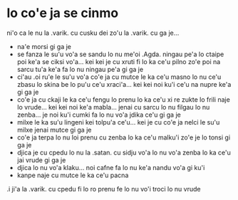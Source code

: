 # lo co'e ja se cinmo
ni'o ca le nu la .varik. cu cusku dei zo'u la .varik. cu ga je...

* na'e morsi gi ga je
* se fanza le su'u vo'a se sandu lo nu me'oi .Agda. ningau pe'a lo ctaipe poi ke'a se ciksi vo'a... kei kei je cu xruti fi lo ka ce'u pilno zo'e poi na sarcu tu'a ke'a fa lo nu ningau pe'a gi ga je
* ci'au .oi ru'e le su'u vo'a co'e ja cu mutce le ka ce'u masno lo nu ce'u zbasu lo skina be lo pu'u ce'u xraci'a... kei kei noi ku'i ce'u na nupre ke'a gi ga je
* co'e ja cu ckaji le ka ce'u fengu lo prenu lo ka ce'u xi re zukte lo frili naje lo vrude... kei kei noi ke'a mabla... jenai cu sarcu lo nu filgau lo nu zenba... je noi ku'i cumki fa lo nu vo'a jdika ce'u gi ga je
* milxe le ka su'u lingeni kei tolpu'a ce'u... kei je cu co'e ja nelci le su'u milxe jenai mutce gi ga je
* co'e ja terpa lo nu loi prenu cu zenba lo ka ce'u malku'i zo'e je lo tonsi gi ga je
* djica je cu cpedu lo nu la .satan. cu sidju vo'a lo nu vo'a zenba lo ka ce'u jai vrude gi ga je
* djica lo nu vo'a klaku... noi cafne fa lo nu ke'a nandu vo'a gi ku'i
* kanpe naje cu mutce le ka ce'u pacna

.i ji'a la .varik. cu cpedu fi lo ro prenu fe lo nu vo'i troci lo nu vrude
